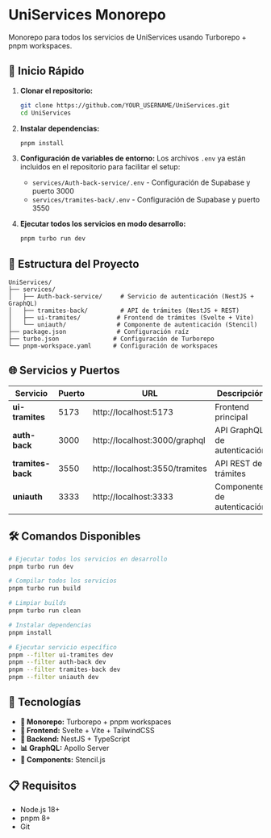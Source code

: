 # UniServices Monorepo

Monorepo para todos los servicios de UniServices usando Turborepo + pnpm workspaces.

## 🚀 Inicio Rápido

1. **Clonar el repositorio:**
   ```bash
   git clone https://github.com/YOUR_USERNAME/UniServices.git
   cd UniServices
   ```

2. **Instalar dependencias:**
   ```bash
   pnpm install
   ```

3. **Configuración de variables de entorno:**
   Los archivos `.env` ya están incluidos en el repositorio para facilitar el setup:
   - `services/Auth-back-service/.env` - Configuración de Supabase y puerto 3000
   - `services/tramites-back/.env` - Configuración de Supabase y puerto 3550

4. **Ejecutar todos los servicios en modo desarrollo:**
   ```bash
   pnpm turbo run dev
   ```

## 📁 Estructura del Proyecto

```
UniServices/
├── services/
│   ├── Auth-back-service/     # Servicio de autenticación (NestJS + GraphQL)
│   ├── tramites-back/         # API de trámites (NestJS + REST)
│   ├── ui-tramites/          # Frontend de trámites (Svelte + Vite)
│   └── uniauth/              # Componente de autenticación (Stencil)
├── package.json              # Configuración raíz
├── turbo.json               # Configuración de Turborepo
└── pnpm-workspace.yaml      # Configuración de workspaces
```

## 🌐 Servicios y Puertos

| Servicio | Puerto | URL | Descripción |
|----------|--------|-----|-------------|
| **ui-tramites** | 5173 | http://localhost:5173 | Frontend principal |
| **auth-back** | 3000 | http://localhost:3000/graphql | API GraphQL de autenticación |
| **tramites-back** | 3550 | http://localhost:3550/tramites | API REST de trámites |
| **uniauth** | 3333 | http://localhost:3333 | Componente de autenticación |

## 🛠️ Comandos Disponibles

```bash
# Ejecutar todos los servicios en desarrollo
pnpm turbo run dev

# Compilar todos los servicios
pnpm turbo run build

# Limpiar builds
pnpm turbo run clean

# Instalar dependencias
pnpm install

# Ejecutar servicio específico
pnpm --filter ui-tramites dev
pnpm --filter auth-back dev
pnpm --filter tramites-back dev
pnpm --filter uniauth dev
```

## 🔧 Tecnologías

- **🏧 Monorepo:** Turborepo + pnpm workspaces
- **🎨 Frontend:** Svelte + Vite + TailwindCSS
- **🚀 Backend:** NestJS + TypeScript
- **📊 GraphQL:** Apollo Server
- **🔧 Components:** Stencil.js


## 📋 Requisitos

- Node.js 18+
- pnpm 8+
- Git

